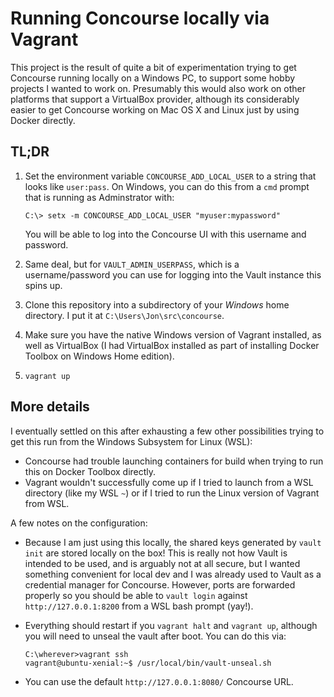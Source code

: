 # Running Concourse locally via Vagrant

This project is the result of quite a bit of experimentation trying to
get Concourse running locally on a Windows PC, to support some hobby
projects I wanted to work on. Presumably this would also work on other
platforms that support a VirtualBox provider, although its considerably
easier to get Concourse working on Mac OS X and Linux just by using
Docker directly.

## TL;DR

1. Set the environment variable `CONCOURSE_ADD_LOCAL_USER` to a string that
   looks like `user:pass`. On Windows, you can do this from a `cmd`
   prompt that is running as Adminstrator with:

   ```
   C:\> setx -m CONCOURSE_ADD_LOCAL_USER "myuser:mypassword"
   ```

   You will be able to log into the Concourse UI with this username and
   password.

2. Same deal, but for `VAULT_ADMIN_USERPASS`, which is a username/password
   you can use for logging into the Vault instance this spins up.

3. Clone this repository into a subdirectory of your *Windows* home
   directory. I put it at `C:\Users\Jon\src\concourse`.

4. Make sure you have the native Windows version of Vagrant installed,
   as well as VirtualBox (I had VirtualBox installed as part of
   installing Docker Toolbox on Windows Home edition).

5. `vagrant up`

## More details

I eventually settled on this after exhausting a few other
possibilities trying to get this run from the Windows Subsystem for
Linux (WSL):
* Concourse had trouble launching containers for build when trying to
  run this on Docker Toolbox directly.
* Vagrant wouldn't successfully come up if I tried to launch from a
  WSL directory (like my WSL `~`) or if I tried to run the Linux
  version of Vagrant from WSL.

A few notes on the configuration:

* Because I am just using this locally, the shared keys generated by
  `vault init` are stored locally on the box! This is really not how
  Vault is intended to be used, and is arguably not at all secure, but
  I wanted something convenient for local dev and I was already used
  to Vault as a credential manager for Concourse. However, ports are
  forwarded properly so you should be able to `vault login` against
  `http://127.0.0.1:8200` from a WSL bash prompt (yay!).

* Everything should restart if you `vagrant halt` and `vagrant up`,
  although you will need to unseal the vault after boot. You can do
  this via:
  ```
  C:\wherever>vagrant ssh
  vagrant@ubuntu-xenial:~$ /usr/local/bin/vault-unseal.sh
  ```

* You can use the default `http://127.0.0.1:8080/` Concourse URL.

  
   
